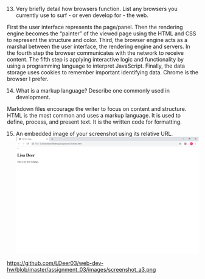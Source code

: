 13.	Very briefly detail how browsers function. List any browsers you currently use to surf - or even develop for - the web.

First the user interface represents the page/panel. Then the rendering engine becomes the “painter” of the viewed page using the HTML and CSS to represent the structure and color. Third, the browser engine acts as a marshal between the user interface, the rendering engine and servers. In the fourth step the browser communicates with the network to receive content. The fifth step is applying interactive logic and functionality by using a programming language to interpret JavaScript. Finally, the data storage uses cookies to remember important identifying data. Chrome is the browser I prefer.

14.	What is a markup language? Describe one commonly used in development.

Markdown files encourage the writer to focus on content and structure. HTML is the most common and uses a markup language. It is used to define, process, and present text. It is the written code for formatting.

15.	An embedded image of your screenshot using its relative URL.
![My Screenshot](/assignment_03/images/screenshot_a3.png)

https://github.com/LDeer03/web-dev-hw/blob/master/assignment_03/images/screenshot_a3.png
